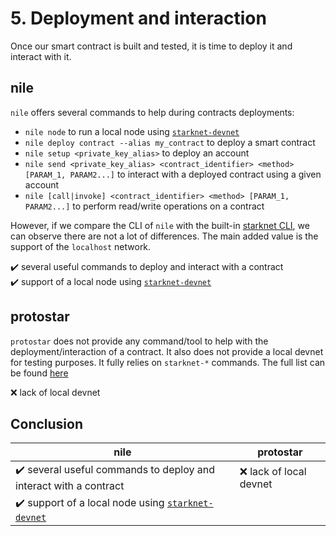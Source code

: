 # 5. Deployment and interaction

Once our smart contract is built and tested, it is time to deploy it and interact with it.

## nile 

`nile` offers several commands to help during contracts deployments:
- `nile node` to run a local node using [`starknet-devnet`](https://github.com/Shard-Labs/starknet-devnet/)
- `nile deploy contract --alias my_contract` to deploy a smart contract
- `nile setup <private_key_alias>` to deploy an account 
- `nile send <private_key_alias> <contract_identifier> <method> [PARAM_1, PARAM2...]` to interact with a deployed contract using a given account
- `nile [call|invoke] <contract_identifier> <method> [PARAM_1, PARAM2...]` to perform read/write operations on a contract

However, if we compare the CLI of `nile` with the built-in [starknet CLI](https://www.cairo-lang.org/docs/hello_starknet/cli.html), we can observe there are not a lot of differences.
The main added value is the support of the `localhost` network.

:heavy_check_mark: several useful commands to deploy and interact with a contract <br/>
:heavy_check_mark: support of a local node using [`starknet-devnet`](https://github.com/Shard-Labs/starknet-devnet/)

## protostar

`protostar` does not provide any command/tool to help with the deployment/interaction of a contract.
It also does not provide a local devnet for testing purposes.
It fully relies on `starknet-*` commands. The full list can be found [here](https://www.cairo-lang.org/docs/hello_starknet/cli.html)

:x: lack of local devnet


## Conclusion

| nile                                                                                                                 | protostar                |
| -------------------------------------------------------------------------------------------------------------------- | ------------------------ |
| :heavy_check_mark: several useful commands to deploy and interact with a contract                                    | :x: lack of local devnet |
| :heavy_check_mark: support of a local node using [`starknet-devnet`](https://github.com/Shard-Labs/starknet-devnet/) |                          |
